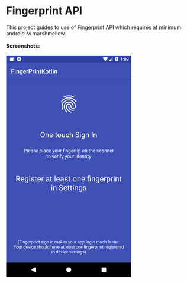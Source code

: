 # Fingerprint API
This project guides to use of Fingerprint API which requires at minimum android M marshmellow.
<br><br>
<b>Screenshots:</b>
<br><br>
<img src="fingerprint.png" height="600px"/>
